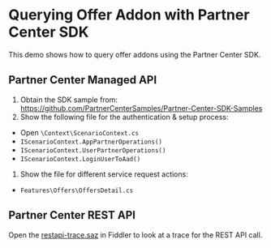 # Querying Offer Addon with Partner Center SDK

This demo shows how to query offer addons using the Partner Center SDK.

## Partner Center Managed API

1. Obtain the SDK sample from: https://github.com/PartnerCenterSamples/Partner-Center-SDK-Samples
1. Show the following file for the authentication & setup process:
  - Open `\Context\ScenarioContext.cs`
  - `IScenarioContext.AppPartnerOperations()`
  - `IScenarioContext.UserPartnerOperations()`
  - `IScenarioContext.LoginUserToAad()`
1. Show the file for different service request actions:
  - `Features\Offers\OffersDetail.cs`

## Partner Center REST API

Open the [restapi-trace.saz](restapi-trace.saz) in Fiddler to look at a trace for the REST API call.